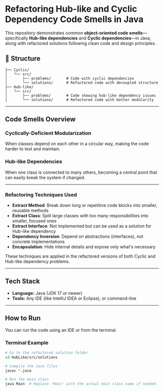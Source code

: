 # Refactoring Hub-like and Cyclic Dependency Code Smells in Java

This repository demonstrates common **object-oriented code smells**—specifically **Hub-like dependencies** and **Cyclic dependencies**—in Java, along with refactored solutions following clean code and design principles.

## 📁 Structure
```
├── Cyclic/
│   └── src/
│       ├── problems/       # Code with cyclic dependencies
│       └── solutions/      # Refactored code with decoupled structure
├── Hub-like/
│   └── src/
│       ├── problems/       # Code showing hub-like dependency issues
│       └── solutions/      # Refactored code with better modularity
```
---

## Code Smells Overview

### Cyclically-Deficient Modularization
When classes depend on each other in a circular way, making the code harder to test and maintain.

### Hub-like Dependencies
When one class is connected to many others, becoming a central point that can easily break the system if changed.

---

### Refactoring Techniques Used

- **Extract Method**: Break down long or repetitive code blocks into smaller, reusable methods
- **Extract Class**: Split large classes with too many responsibilities into smaller, focused ones
- **Extract Interface**: Not implemented but can be used as a solution for Hub-like dependency
- **Dependency Inversion**: Depend on abstractions (interfaces), not concrete implementations
- **Encapsulation**: Hide internal details and expose only what's necessary

These techniques are applied in the refactored versions of both Cyclic and Hub-like dependency problems.

---

## Tech Stack

- **Language:** Java (JDK 17 or newer)
- **Tools:** Any IDE (like IntelliJ IDEA or Eclipse), or command-line

---

## How to Run

You can run the code using an IDE or from the terminal.

### Terminal Example

```bash
# Go to the refactored solution folder
cd HubLike/src/solutions

# Compile the Java files
javac *.java

# Run the main class
java Main  # Replace 'Main' with the actual main class name if needed
